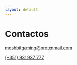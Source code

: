 ```yaml
---
layout: default
---
```


# Contactos

[moshbitgaming@protonmail.com](mailto:moshbitgaming@protonmail.com)

[(+351) 931 937 777](tel:+351931937777)
